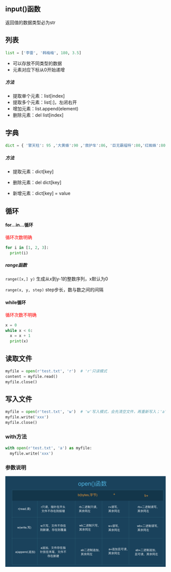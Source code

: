 ## input()函数

返回值的数据类型必为str

## 列表

```python
list = ['李雷', '韩梅梅', 180, 3.5]
```

- 可以存放不同类型的数据
- 元素对应下标从0开始递增

##### 方法

- 提取单个元素：list[index]
- 提取多个元素：list[:]，左闭右开
- 增加元素：list.append(element)
- 删除元素：del list[index]


## 字典

```python
dict = { '擎天柱': 95 ,'大黄蜂':90 ,'救护车':86, '巨无霸福特':80,'红蜘蛛':80 }
```

##### 方法

- 提取元素：dict[key]

- 删除元素：del dict[key]
- 新增元素：dict[key] = value

## 循环

#### for...in...循环

<font color="red">循环次数明确</font>

```python
for i in [1, 2, 3]:
  print(i)
```

##### range函数

`range([x,] y)` 生成从x到y-1的整数序列，x默认为0

`range(x, y, step)` step步长，数与数之间的间隔

#### while循环

<font color="red">循环次数不明确</font>

```python
x = 0
while x < 6:
  x = x + 1
  print(x)
```

## 读取文件

```python
myfile = open(r'test.txt', 'r')  # 'r'只读模式
content = myfile.read()
myfile.close()
```

## 写入文件

```python
myfile = open(r'test.txt', 'w')  # 'w'写入模式，会先清空文件，再重新写入；'a'追加模式
myfile.write('xxx')
myfile.close()
```

### with方法

```python
with open(r'test.txt', 'a') as myfile:
  myfile.write('xxx')
```

### 参数说明

<img src="https://github.com/houjie1212/python-learn/blob/master/note/open%E5%87%BD%E6%95%B0.jpg?raw=true" alt="open函数" style="zoom:50%;" />